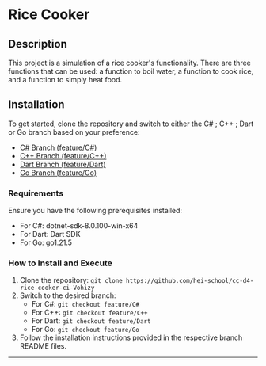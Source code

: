 # Rice Cooker

## Description

This project is a simulation of a rice cooker's functionality. There are three functions that can be used: a function to boil water, a function to cook rice, and a function to simply heat food.

## Installation

To get started, clone the repository and switch to either the C# ; C++ ; Dart or Go branch based on your preference:

- [C# Branch (feature/C#)](https://github.com/hei-school/cc-d4-rice-cooker-ci-Vohizy/tree/feature/C%23)
- [C++ Branch (feature/C++)](https://github.com/hei-school/cc-d4-rice-cooker-ci-Vohizy/tree/feature/C%2B%2B)
- [Dart Branch (feature/Dart)](https://github.com/hei-school/cc-d4-rice-cooker-ci-Vohizy/tree/feature/Dart)
- [Go Branch (feature/Go)](https://github.com/hei-school/cc-d4-rice-cooker-ci-Vohizy/tree/feature/Go)

### Requirements

Ensure you have the following prerequisites installed:

- For C#: dotnet-sdk-8.0.100-win-x64
- For Dart: Dart SDK
- For Go: go1.21.5

### How to Install and Execute

1. Clone the repository: `git clone https://github.com/hei-school/cc-d4-rice-cooker-ci-Vohizy`
2. Switch to the desired branch:
   - For C#: `git checkout feature/C#`
   - For C++: `git checkout feature/C++`
   - For Dart: `git checkout feature/Dart`
   - For Go: `git checkout feature/Go`
3. Follow the installation instructions provided in the respective branch README files.

---
